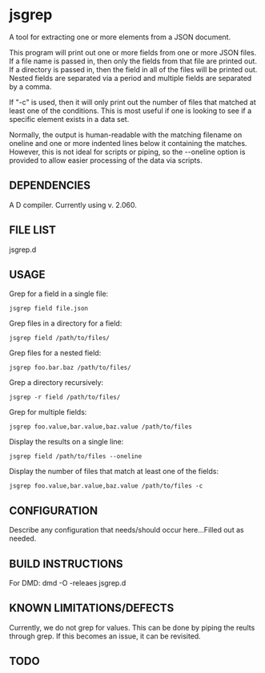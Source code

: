 # jsgrep

A tool for extracting one or more elements from a JSON document.

This program will print out one or more fields from one or more JSON files.
If a file name is passed in, then only the fields from that file are printed
out.  If a directory is passed in, then the field in all of the files will be
printed out.  Nested fields are separated via a period and multiple fields are
separated by a comma.

If "-c" is used, then it will only print out the number of files that matched
at least one of the conditions.  This is most useful if one is looking to see
if a specific element exists in a data set.

Normally, the output is human-readable with the matching filename on oneline
and one or more indented lines below it containing the matches.  However, this
is not ideal for scripts or piping, so the --oneline option is provided to
allow easier processing of the data via scripts.

## DEPENDENCIES

A D compiler.  Currently using v. 2.060.

## FILE LIST

jsgrep.d

## USAGE

Grep for a field in a single file:

    jsgrep field file.json

Grep files in a directory for a field:

    jsgrep field /path/to/files/

Grep files for a nested field:

    jsgrep foo.bar.baz /path/to/files/

Grep a directory recursively:

    jsgrep -r field /path/to/files/

Grep for multiple fields:

    jsgrep foo.value,bar.value,baz.value /path/to/files

Display the results on a single line:

    jsgrep field /path/to/files --oneline

Display the number of files that match at least one of the fields:

    jsgrep foo.value,bar.value,baz.value /path/to/files -c

## CONFIGURATION

Describe any configuration that needs/should occur here...Filled out as
needed.

## BUILD INSTRUCTIONS

For DMD: dmd -O -releaes jsgrep.d

## KNOWN LIMITATIONS/DEFECTS

Currently, we do not grep for values.  This can be done by piping the reults
through grep.  If this becomes an issue, it can be revisited.

## TODO
